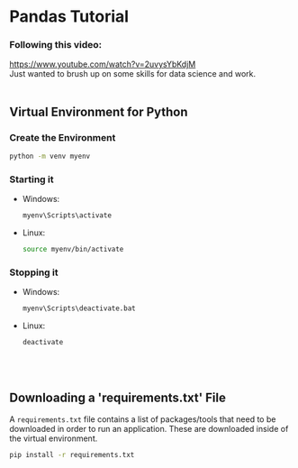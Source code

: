 # Pandas Tutorial

### Following this video: 
https://www.youtube.com/watch?v=2uvysYbKdjM  
Just wanted to brush up on some skills for data science and work.
<br><br>

## Virtual Environment for Python

### Create the Environment
```sh
python -m venv myenv
```

### Starting it
- Windows:
    ```sh
    myenv\Scripts\activate
    ```
- Linux:
    ```sh
    source myenv/bin/activate
    ```

### Stopping it
- Windows:
    ```sh
    myenv\Scripts\deactivate.bat
    ```
- Linux:
    ```sh
    deactivate
    ```
<br><br>

## Downloading a 'requirements.txt' File
A `requirements.txt` file contains a list of packages/tools that need to be downloaded in order
to run an application. These are downloaded inside of the virtual environment.
```sh
pip install -r requirements.txt
```